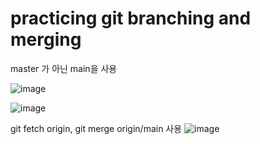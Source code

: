 # practicing git branching and merging


master 가 아닌 main을 사용

![image](https://user-images.githubusercontent.com/112803684/199152589-80c494f7-74f1-461f-a637-eb3dda866158.png)

![image](https://user-images.githubusercontent.com/112803684/199152617-7bdac671-6c6c-4c6f-b43b-c76ac0d55abd.png)


git fetch origin, git merge origin/main 사용
![image](https://user-images.githubusercontent.com/112803684/199152739-2bbf5eae-b272-4921-993e-6e4fa85ef4f2.png)
